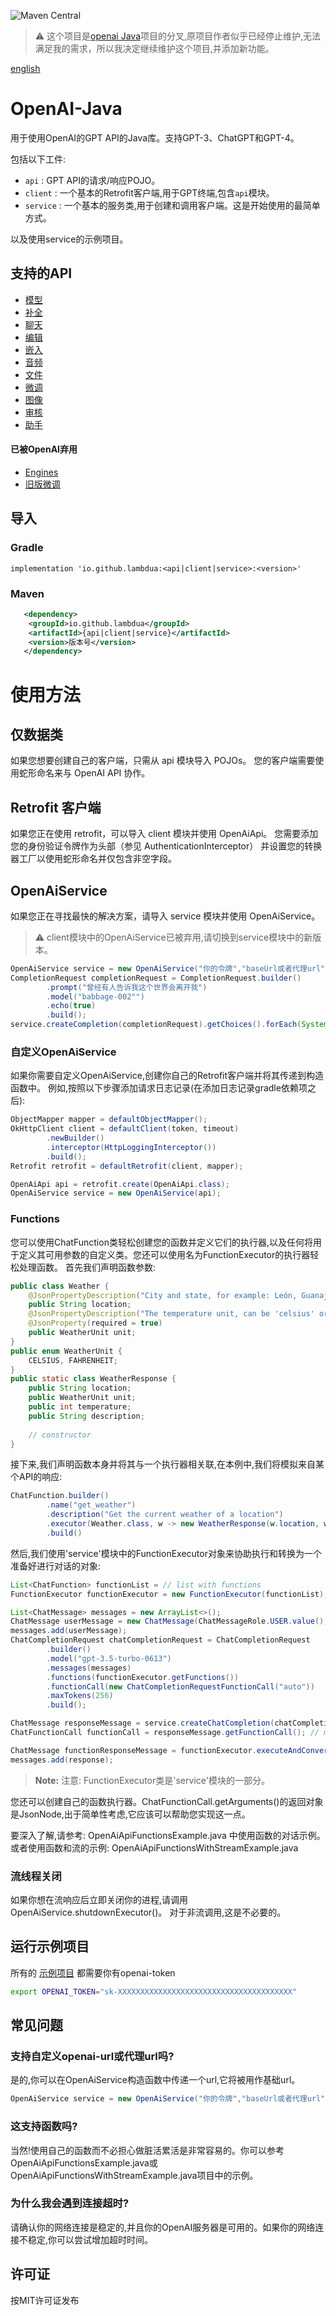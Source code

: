 ![Maven Central](https://img.shields.io/maven-central/v/io.github.lambdua/service?color=blue)

> ⚠️ 这个项目是[openai Java](https://github.com/TheoKanning/openai-java)项目的分叉,原项目作者似乎已经停止维护,无法满足我的需求，所以我决定继续维护这个项目,并添加新功能。

[english](README-EN.md)
# OpenAI-Java
用于使用OpenAI的GPT API的Java库。支持GPT-3、ChatGPT和GPT-4。

包括以下工件:
- `api` : GPT API的请求/响应POJO。
- `client` : 一个基本的Retrofit客户端,用于GPT终端,包含`api`模块。
- `service` : 一个基本的服务类,用于创建和调用客户端。这是开始使用的最简单方式。

以及使用service的示例项目。

## 支持的API
- [模型](https://platform.openai.com/docs/api-reference/models)
- [补全](https://platform.openai.com/docs/api-reference/completions)
- [聊天](https://platform.openai.com/docs/api-reference/chat/create)
- [编辑](https://platform.openai.com/docs/api-reference/edits)
- [嵌入](https://platform.openai.com/docs/api-reference/embeddings)
- [音频](https://platform.openai.com/docs/api-reference/audio)
- [文件](https://platform.openai.com/docs/api-reference/files)
- [微调](https://platform.openai.com/docs/api-reference/fine-tuning)
- [图像](https://platform.openai.com/docs/api-reference/images)
- [审核](https://platform.openai.com/docs/api-reference/moderations)
- [助手](https://platform.openai.com/docs/api-reference/assistants)

#### 已被OpenAI弃用
- [Engines](https://platform.openai.com/docs/api-reference/engines)
- [旧版微调](https://platform.openai.com/docs/guides/legacy-fine-tuning)

## 导入

### Gradle
`implementation 'io.github.lambdua:<api|client|service>:<version>'`

### Maven
```xml
   <dependency>
    <groupId>io.github.lambdua</groupId>
    <artifactId>{api|client|service}</artifactId>
    <version>版本号</version>       
   </dependency>
```

# 使用方法
## 仅数据类
如果您想要创建自己的客户端，只需从 api 模块导入 POJOs。
您的客户端需要使用蛇形命名来与 OpenAI API 协作。

## Retrofit 客户端
如果您正在使用 retrofit，可以导入 client 模块并使用 OpenAiApi。
您需要添加您的身份验证令牌作为头部（参见 AuthenticationInterceptor）
并设置您的转换器工厂以使用蛇形命名并仅包含非空字段。

## OpenAiService
如果您正在寻找最快的解决方案，请导入 service 模块并使用 OpenAiService。

> ⚠️ client模块中的OpenAiService已被弃用,请切换到service模块中的新版本。

```java
OpenAiService service = new OpenAiService("你的令牌","baseUrl或者代理url");
CompletionRequest completionRequest = CompletionRequest.builder()
        .prompt("曾经有人告诉我这个世界会离开我")
        .model("babbage-002"")
        .echo(true)
        .build();
service.createCompletion(completionRequest).getChoices().forEach(System.out::println);
```

### 自定义OpenAiService
如果你需要自定义OpenAiService,创建你自己的Retrofit客户端并将其传递到构造函数中。
例如,按照以下步骤添加请求日志记录(在添加日志记录gradle依赖项之后):

```java
ObjectMapper mapper = defaultObjectMapper();
OkHttpClient client = defaultClient(token, timeout)
        .newBuilder()
        .interceptor(HttpLoggingInterceptor())
        .build();
Retrofit retrofit = defaultRetrofit(client, mapper);

OpenAiApi api = retrofit.create(OpenAiApi.class);
OpenAiService service = new OpenAiService(api);

```
### Functions
您可以使用ChatFunction类轻松创建您的函数并定义它们的执行器,以及任何将用于定义其可用参数的自定义类。您还可以使用名为FunctionExecutor的执行器轻松处理函数。
首先我们声明函数参数:
```java
public class Weather {
    @JsonPropertyDescription("City and state, for example: León, Guanajuato")
    public String location;
    @JsonPropertyDescription("The temperature unit, can be 'celsius' or 'fahrenheit'")
    @JsonProperty(required = true)
    public WeatherUnit unit;
}
public enum WeatherUnit {
    CELSIUS, FAHRENHEIT;
}
public static class WeatherResponse {
    public String location;
    public WeatherUnit unit;
    public int temperature;
    public String description;
    
    // constructor
}
```

接下来,我们声明函数本身并将其与一个执行器相关联,在本例中,我们将模拟来自某个API的响应:
```java
ChatFunction.builder()
        .name("get_weather")
        .description("Get the current weather of a location")
        .executor(Weather.class, w -> new WeatherResponse(w.location, w.unit, new Random().nextInt(50), "sunny"))
        .build()
```

然后,我们使用'service'模块中的FunctionExecutor对象来协助执行和转换为一个准备好进行对话的对象:
```java
List<ChatFunction> functionList = // list with functions
FunctionExecutor functionExecutor = new FunctionExecutor(functionList);

List<ChatMessage> messages = new ArrayList<>();
ChatMessage userMessage = new ChatMessage(ChatMessageRole.USER.value(), "Tell me the weather in Barcelona.");
messages.add(userMessage);
ChatCompletionRequest chatCompletionRequest = ChatCompletionRequest
        .builder()
        .model("gpt-3.5-turbo-0613")
        .messages(messages)
        .functions(functionExecutor.getFunctions())
        .functionCall(new ChatCompletionRequestFunctionCall("auto"))
        .maxTokens(256)
        .build();

ChatMessage responseMessage = service.createChatCompletion(chatCompletionRequest).getChoices().get(0).getMessage();
ChatFunctionCall functionCall = responseMessage.getFunctionCall(); // might be null, but in this case it is certainly a call to our 'get_weather' function.

ChatMessage functionResponseMessage = functionExecutor.executeAndConvertToMessageHandlingExceptions(functionCall);
messages.add(response);
```
> **Note:** 注意: FunctionExecutor类是'service'模块的一部分。

您还可以创建自己的函数执行器。ChatFunctionCall.getArguments()的返回对象是JsonNode,出于简单性考虑,它应该可以帮助您实现这一点。

要深入了解,请参考: OpenAiApiFunctionsExample.java 中使用函数的对话示例。 或者使用函数和流的示例: OpenAiApiFunctionsWithStreamExample.java

### 流线程关闭
如果你想在流响应后立即关闭你的进程,请调用OpenAiService.shutdownExecutor()。
对于非流调用,这是不必要的。


## 运行示例项目
所有的 [示例项目](example/src/main/java/example/OpenAiApiExample.java) 都需要你有openai-token
```bash
export OPENAI_TOKEN="sk-XXXXXXXXXXXXXXXXXXXXXXXXXXXXXXXXXXXXXXX"
```

## 常见问题
### 支持自定义openai-url或代理url吗?
是的,你可以在OpenAiService构造函数中传递一个url,它将被用作基础url。
```java
OpenAiService service = new OpenAiService("你的令牌","baseUrl或者代理url");
```

### 这支持函数吗?
当然!使用自己的函数而不必担心做脏活累活是非常容易的。你可以参考OpenAiApiFunctionsExample.java或OpenAiApiFunctionsWithStreamExample.java项目中的示例。

### 为什么我会遇到连接超时?
请确认你的网络连接是稳定的,并且你的OpenAI服务器是可用的。如果你的网络连接不稳定,你可以尝试增加超时时间。

## 许可证
按MIT许可证发布





